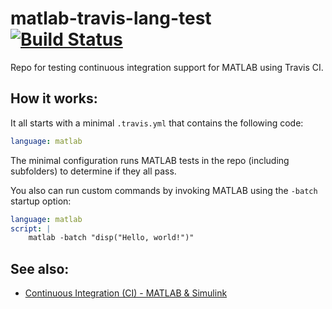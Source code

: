 # matlab-travis-lang-test [![Build Status](https://staging.travis-ci.org/mathworks-continuous-integration/matlab-travis-lang-test.svg?branch=master)](https://staging.travis-ci.org/mathworks-continuous-integration/matlab-travis-lang-test)

Repo for testing continuous integration support for MATLAB using Travis CI.

## How it works:
It all starts with a minimal `.travis.yml` that contains the following code:

```yaml
language: matlab
```

The minimal configuration runs MATLAB tests in the repo (including subfolders) to determine if they all pass.

You also can run custom commands by invoking MATLAB using the `-batch` startup option:
```yaml
language: matlab
script: |
    matlab -batch "disp("Hello, world!")"
```

## See also:
- [Continuous Integration (CI) - MATLAB & Simulink](https://www.mathworks.com/help/matlab/continuous-integration.html)
